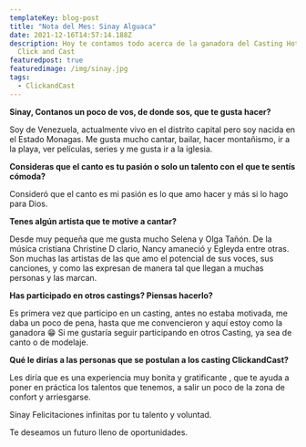 ```yaml
---
templateKey: blog-post
title: "Nota del Mes: Sinay Alguaca"
date: 2021-12-16T14:57:14.188Z
description: Hoy te contamos todo acerca de la ganadora del Casting Hot Voz de
  Click and Cast
featuredpost: true
featuredimage: /img/sinay.jpg
tags:
  - ClickandCast
---
```

**Sinay, Contanos un poco de vos, de donde sos, que te gusta hacer?**

Soy de Venezuela, actualmente vivo en el distrito capital pero soy nacida en el Estado Monagas. Me gusta mucho cantar, bailar, hacer montañismo, ir a la playa, ver películas, series y me gusta ir a la iglesia.



**Consideras que el canto es tu pasión o solo un talento con el que te sentís cómoda?**

Consideró que el canto es mi pasión es lo que amo hacer y más si lo hago para Dios.



**Tenes algún artista que te motive a cantar?**

Desde muy pequeña que me gusta mucho Selena y Olga Tañón. De la música cristiana Christine D clario, Nancy amaneció y Egleyda entre otras. Son muchas las artistas de las que amo el potencial de sus voces, sus canciones, y como las expresan de manera tal que llegan a muchas personas y las marcan.



**Has participado en otros castings? Piensas hacerlo?**

Es primera vez que participo en un casting, antes no estaba motivada, me daba un poco de pena, hasta que me convencieron y aquí estoy como la ganadora 😁 Si me gustaría seguir participando en otros Casting, ya sea de canto o de modelaje.



**Qué le dirías a las personas que se postulan a los casting ClickandCast?**

Les diría que es una experiencia muy bonita y gratificante , que te ayuda a poner en práctica los talentos que tenemos, a salir un poco de la zona de confort y arriesgarse.





Sinay Felicitaciones infinitas por tu talento y voluntad. 

Te deseamos un futuro lleno de oportunidades.
